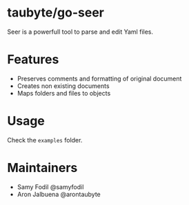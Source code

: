 # taubyte/go-seer

Seer is a powerfull tool to parse and edit Yaml files.

# Features
 - Preserves comments and formatting of original document
 - Creates non existing documents
 - Maps folders and files to objects

# Usage
Check the `examples` folder.

# Maintainers
 - Samy Fodil @samyfodil
 - Aron Jalbuena @arontaubyte
